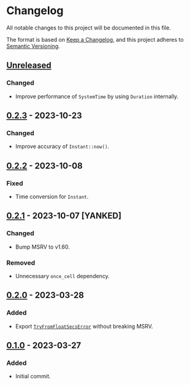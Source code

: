 # Changelog

All notable changes to this project will be documented in this file.

The format is based on [Keep a Changelog](https://keepachangelog.com/en/1.0.0/),
and this project adheres to [Semantic Versioning](https://semver.org/spec/v2.0.0.html).

## [Unreleased]

### Changed

- Improve performance of `SystemTime` by using `Duration` internally.

## [0.2.3] - 2023-10-23

### Changed

- Improve accuracy of `Instant::now()`.

## [0.2.2] - 2023-10-08

### Fixed

- Time conversion for `Instant`.

## [0.2.1] - 2023-10-07 [YANKED]

### Changed

- Bump MSRV to v1.60.

### Removed

- Unnecessary `once_cell` dependency.

## [0.2.0] - 2023-03-28

### Added

- Export [`TryFromFloatSecsError`] without breaking MSRV.

[`TryFromFloatSecsError`]: https://doc.rust-lang.org/std/time/struct.TryFromFloatSecsError.html

## [0.1.0] - 2023-03-27

### Added

- Initial commit.

[Unreleased]: https://github.com/daxpedda/web-time/compare/v0.2.3...HEAD
[0.2.3]: https://github.com/daxpedda/web-time/compare/v0.2.2...v0.2.3
[0.2.2]: https://github.com/daxpedda/web-time/compare/v0.2.1...v0.2.2
[0.2.1]: https://github.com/daxpedda/web-time/compare/v0.2.0...v0.2.1
[0.2.0]: https://github.com/daxpedda/web-time/compare/v0.1.0...v0.2.0
[0.1.0]: https://github.com/daxpedda/web-time/releases/tag/v0.1.0
